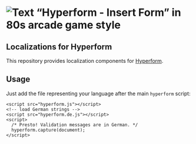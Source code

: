 # ![Text “Hyperform - Insert Form” in 80s arcade game style](https://github.com/hyperform/hyperform/raw/master/stuff/header.png)

## Localizations for Hyperform

This repository provides localization components for [Hyperform](http://hyperform.github.io).

## Usage

Just add the file representing your language after the main `hyperform` script:

    <script src="hyperform.js"></script>
    <!-- load German strings -->
    <script src="hyperform.de.js"></script>
    <script>
      /* Presto! Validation messages are in German. */
      hyperform.capture(document);
    </script>
